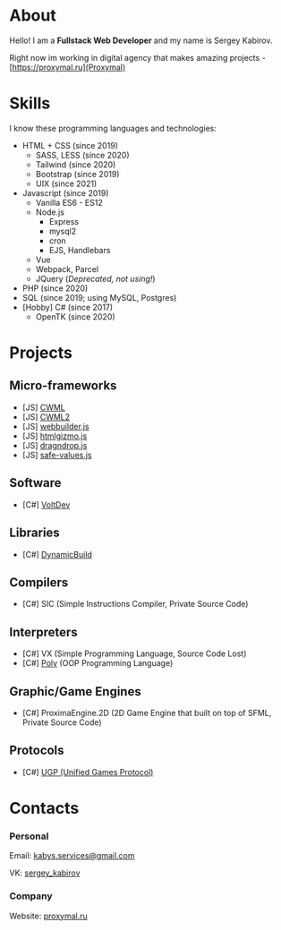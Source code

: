 # About
Hello! I am a **Fullstack Web Developer** and my name is Sergey Kabirov. 

Right now im working in digital agency that makes amazing projects - [https://proxymal.ru](Proxymal) 

# Skills

I know these programming languages and technologies:

* HTML + CSS (since 2019) 
  * SASS, LESS (since 2020) 
  * Tailwind (since 2020)
  * Bootstrap (since 2019)
  * UIX (since 2021)
* Javascript (since 2019)
  * Vanilla ES6 - ES12
  * Node.js
    * Express
    * mysql2
    * cron
    * EJS, Handlebars
  * Vue 
  * Webpack, Parcel
  * JQuery (*Deprecated, not using!*) 
* PHP (since 2020) 
* SQL (since 2019; using MySQL, Postgres) 
* [Hobby] C# (since 2017)
  * OpenTK (since 2020)

# Projects

## Micro-frameworks
* [JS] [CWML](https://github.com/qrai/CWML) 
* [JS] [CWML2](https://github.com/qrai/CWML2) 
* [JS] [webbuilder.js](https://github.com/qrai/webbuilder.js) 
* [JS] [htmlgizmo.js](https://github.com/qrai/htmlgizmo.js)
* [JS] [dragndrop.js](https://github.com/qrai/dragndrop.js)
* [JS] [safe-values.js](https://github.com/qrai/safe-values.js)
## Software
* [C#] [VoltDev](https://github.com/qrai/VoltDev)
## Libraries
* [C#] [DynamicBuild](https://github.com/Bytell-Company/DynamicBuild)
## Compilers
* [C#] SIC (Simple Instructions Compiler, Private Source Code) 
## Interpreters
* [C#] VX (Simple Programming Language, Source Code Lost)
* [C#] [Poly](https://github.com/PolyLanguage/Poly) (OOP Programming Language) 
## Graphic/Game Engines
* [C#] ProximaEngine.2D (2D Game Engine that built on top of SFML, Private Source Code)
## Protocols
* [C#] [UGP (Unified Games Protocol)](https://github.com/qrai/UGP)

# Contacts
### Personal
Email: [kabys.services@gmail.com](mailto:kabys.services@gmail.com) 

VK: [sergey_kabirov](https://vk.com/sergey_kabirov) 

### Company
Website: [proxymal.ru](https://proxymal.ru)
